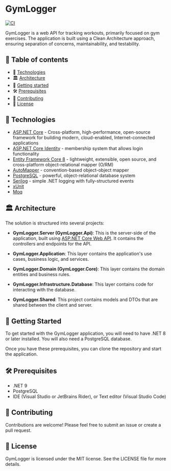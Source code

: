 # GymLogger

  [![CI](https://github.com/antonKrizmanic/gymlogger/actions/workflows/buildAction.yaml/badge.svg)](https://github.com/antonKrizmanic/gymlogger/actions/workflows/buildAction.yaml)    

GymLogger is a web API for tracking workouts, primarily focused on gym exercises. The application is built using a Clean Architecture approach, ensuring separation of concerns, maintainability, and testability.

## 📖 Table of contents
- 🚀 [Technologies](#-technologies)
- 🏛️ [Architecture](#-architecture)
- 🔰 [Getting started](#-getting-started)
- 🛠️ [Prerequisites](#-prerequisites)
- 🤝 [Contributing](#-contributing)
- 🪪 [License](#-license)

## 🚀 Technologies
- [ASP.NET Core](https://learn.microsoft.com/en-us/aspnet/core/?view=aspnetcore-8.0) - Cross-platform, high-performance, open-source framework for building modern, cloud-enabled, Internet-connected applications
- [ASP.NET Core Identity](https://learn.microsoft.com/en-us/aspnet/core/security/authentication/identity?view=aspnetcore-7.0&tabs=visual-studio) - membership system that allows login functionality
- [Entity Framework Core 8](https://learn.microsoft.com/en-us/ef/core/) - lightweight, extensible, open source, and cross-platform object-relational mapper (O/RM)
- [AutoMapper](https://automapper.org/) - convention-based object-object mapper
- [PostgreSQL](https://www.bing.com/search?pglt=41&q=postgresql&cvid=3fbb17f0468943b08e8c4d44b664ec1a&gs_lcrp=EgZjaHJvbWUqBggBEC4YQDIGCAAQRRg7MgYIARAuGEAyBggCEEUYOTIGCAMQRRg7MgYIBBBFGDsyBggFEEUYPDIGCAYQRRg8MgYIBxBFGDwyBggIEEUYPNIBCDIyNjlqMGoxqAIAsAIA&FORM=ANNTA1&DAF0=1&PC=U531) - powerful, object-relational database system
- [Serilog](https://serilog.net/) - simple .NET logging with fully-structured events
- [xUnit](https://xunit.net/)
- [Moq](https://github.com/moq)
  
## 🏛️ Architecture

The solution is structured into several projects:

- **GymLogger.Server (GymLogger.Api)**: This is the server-side of the application, built using [ASP.NET Core Web API](https://docs.microsoft.com/en-us/aspnet/core/web-api/?view=aspnetcore-5.0). It contains the controllers and endpoints for the API.

- **GymLogger.Application**: This layer contains the application's use cases, business logic, and services.

- **GymLogger.Domain (GymLogger.Core)**: This layer contains the domain entities and business rules.

- **GymLogger.Infrastructure.Database**: This layer contains code for interacting with the database.

- **GymLogger.Shared**: This project contains models and DTOs that are shared between the client and server.

## 🔰 Getting Started

To get started with the GymLogger application, you will need to have .NET 8 or later installed. You will also need a PostgreSQL database.

Once you have these prerequisites, you can clone the repository and start the application.

## 🛠️ Prerequisites
- .NET 9
- PostgreSQL
- IDE (Visual Studio or JetBrains Rider), or Text editor (Visual Studio Code)

## 🤝 Contributing

Contributions are welcome! Please feel free to submit an issue or create a pull request.

## 🪪 License

GymLogger is licensed under the MIT license. See the LICENSE file for more details.
